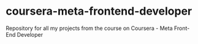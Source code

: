 # coursera-meta-frontend-developer
Repository for all my projects from the course on Coursera - Meta Front-End Developer
